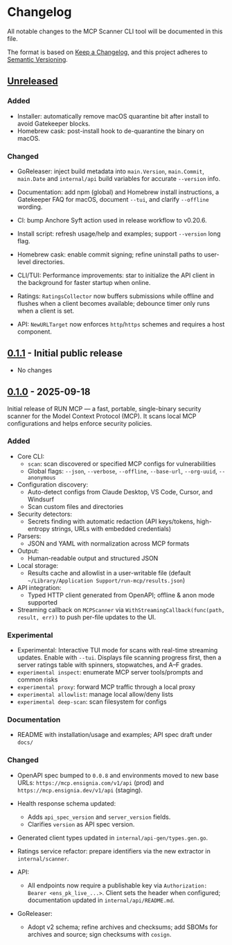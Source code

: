 # Changelog

All notable changes to the MCP Scanner CLI tool will be documented in this file.

The format is based on [Keep a Changelog](https://keepachangelog.com/en/1.1.0/),
and this project adheres to [Semantic Versioning](https://semver.org/spec/v2.0.0.html).

## [Unreleased]

### Added

- Installer: automatically remove macOS quarantine bit after install to avoid
  Gatekeeper blocks.
- Homebrew cask: post-install hook to de-quarantine the binary on macOS.

### Changed

- GoReleaser: inject build metadata into `main.Version`, `main.Commit`,
  `main.Date` and `internal/api` build variables for accurate `--version` info.
- Documentation: add npm (global) and Homebrew install instructions, a
  Gatekeeper FAQ for macOS, document `--tui`, and clarify `--offline` wording.
- CI: bump Anchore Syft action used in release workflow to v0.20.6.
- Install script: refresh usage/help and examples; support `--version` long
  flag.
- Homebrew cask: enable commit signing; refine uninstall paths to user-level
  directories.

- CLI/TUI: Performance improvements: star to initialize the API client in the
  background for faster startup when online.
- Ratings: `RatingsCollector` now buffers submissions while offline and flushes
  when a client becomes available; debounce timer only runs when a client is
  set.
- API: `NewURLTarget` now enforces `http`/`https` schemes and requires a host
  component.

## [0.1.1] - Initial public release

- No changes

## [0.1.0] - 2025-09-18

Initial release of RUN MCP — a fast, portable,
single-binary security scanner for the Model Context Protocol (MCP). It
scans local MCP configurations and helps enforce security policies.

### Added

- Core CLI:
  - `scan`: scan discovered or specified MCP configs for vulnerabilities
  - Global flags: `--json`, `--verbose`, `--offline`, `--base-url`,
    `--org-uuid`, `--anonymous`
- Configuration discovery:
  - Auto-detect configs from Claude Desktop, VS Code, Cursor, and Windsurf
  - Scan custom files and directories
- Security detectors:
  - Secrets finding with automatic redaction (API keys/tokens, high-entropy
    strings, URLs with embedded credentials)
- Parsers:
  - JSON and YAML with normalization across MCP formats
- Output:
  - Human-readable output and structured JSON
- Local storage:
  - Results cache and allowlist in a user-writable file (default
    `~/Library/Application Support/run-mcp/results.json`)
- API integration:
  - Typed HTTP client generated from OpenAPI; offline & anon mode supported
- Streaming callback on `MCPScanner` via `WithStreamingCallback(func(path,
result, err))` to push per-file updates to the UI.

### Experimental

- Experimental: Interactive TUI mode for scans with real-time streaming updates. Enable
  with `--tui`. Displays file scanning progress first, then a server ratings
  table with spinners, stopwatches, and A–F grades.
- `experimental inspect`: enumerate MCP server tools/prompts and common risks
- `experimental proxy`: forward MCP traffic through a local proxy
- `experimental allowlist`: manage local allow/deny lists
- `experimental deep-scan`: scan filesystem for configs

### Documentation

- README with installation/usage and examples; API spec draft under `docs/`

### Changed

- OpenAPI spec bumped to `0.0.8` and environments moved to new base URLs:
  `https://mcp.ensignia.com/v1/api` (prod) and
  `https://mcp.ensignia.dev/v1/api` (staging).
- Health response schema updated:
  - Adds `api_spec_version` and `server_version` fields.
  - Clarifies `version` as API spec version.
- Generated client types updated in `internal/api-gen/types.gen.go`.
- Ratings service refactor: prepare identifiers via the new extractor in
  `internal/scanner`.

- API:

  - All endpoints now require a publishable key via `Authorization: Bearer
<ens_pk_live_...>`. Client sets the header when configured; documentation
    updated in `internal/api/README.md`.

- GoReleaser:

  - Adopt v2 schema; refine archives and checksums; add SBOMs for archives and
    source; sign checksums with `cosign`.

[Unreleased]: https://github.com/ensigniasec/run-mcp/compare/v0.1.1...HEAD
[0.1.1]: https://github.com/ensigniasec/run-mcp/releases/tag/v0.1.1
[0.1.0]: https://github.com/ensigniasec/run-mcp/releases/tag/v0.1.0
